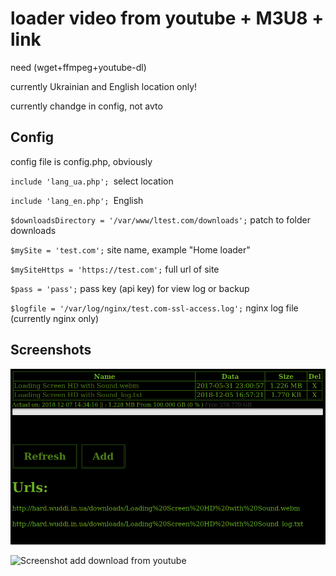 # loader video from youtube + M3U8 + link 

need (wget+ffmpeg+youtube-dl)

currently Ukrainian and English location only!

currently chandge in config, not avto

## Config
config file is config.php, obviously

`include 'lang_ua.php'; `select location

`include 'lang_en.php'; `English 

`$downloadsDirectory = '/var/www/ltest.com/downloads';` patch to folder downloads

`$mySite = 'test.com';` site name, example "Home loader"
 
`$mySiteHttps = 'https://test.com';` full url of site

`$pass = 'pass';` pass key (api key) for view log or backup

`$logfile = '/var/log/nginx/test.com-ssl-access.log';` nginx log file (currently nginx only)


## Screenshots
![Screenshot home](https://github.com/vivalenta/loadfrom/raw/master/img/2018-12-07%2014-34-43.png)

![Screenshot add download from youtube](https://raw.github.com/vivalenta/loadfrom/master/img/2018-12-07%2014-35-35.png)
